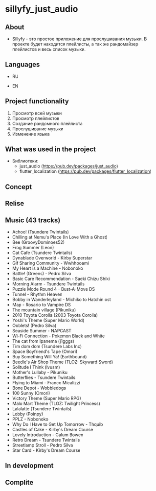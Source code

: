 # sillyfy_just_audio

## About 

* Sillyfy - это простое приложение для прослушивания музыки. В проекте будет находится плейлисты, а так же рандомайзер плейлистов и весь список музыки.

## Languages

* RU

* EN

## Project functionality

1) Просмотр всей музыки
2) Просмотр плейлистов
3) Создание рандомного плейлиста 
4) Прослушивание музыки
5) Изменение языка

## What was used in the project 

- Библиотеки:
    - just_audio (https://pub.dev/packages/just_audio)
    - flutter_localization (https://pub.dev/packages/flutter_localization)

## Concept



## Relise



## Music  (43 tracks)

- Achoo! (Tsundere Twintails) 
- Chilling at Nemu's Place (In Love With a Ghost) 
- Bee (GroovyDominoes52) 
- Frog Summer (Leon) 
- Cat Cafe (Tsundere Twintails) 
- Dynablade Overworld - Kirby Superstar 
- Gif Sharing Community - Wwhhooami
- My Heart is a Machine - Nobonoko 
- Battle! (Greens) - Pedro Silva 
- Basic Care Recommendation - Saeki Chizu Shiki 
- Morning Alarm - Tsundere Twintails 
- Puzzle Mode Round 4 - Bust-A-Move DS 
- Tunnel - Rhythm Heaven 
- Bobby in Wanderleyland - Michiko to Hatchin ost 
- Map - Rosario to Vampire DS
- The mountain village (Pikuniku) 
- 2010 Toyota Corolla (2003 Toyota Corolla) 
- Yoshi's Theme (Super Mario World) 
- Ooblets! (Pedro Silva) 
- Seaside Summer - NAPCAST
- Wi-Fi Connection - Pokemon Black and White
- The cat from Ipanema (j1gggs)
- Tim dom dom (Tsundere Labs Inc) 
- Space Boyfriend's Tape (Omori)
- Buy Something Will Ya! (Earthbound)
- Beedle's Air Shop Theme (TLOZ: Skyward Sword)
- Solitude I Think (lvusm)
- Mother's Lullaby - Pikuniku
- Butterflies - Tsundere Twintails 
- Flying to Miami - Franco Micalizzi 
- Bone Depot - Wobbledogs
- 100 Sunny (Omori) 
- Victory Theme (Super Mario RPG)
- Malo Mart Theme (TLOZ: Twilight Princess)
- Lalalatte (Tsundere Twintails) 
- Lobby (Poinpy)
- PPLZ - Nobonoko
- Why Do I Have to Get Up Tomorrow - Thquib
- Castles of Cake - Kirby's Dream Course
- Lovely Introduction - Calum Bowen
- Retro Dream - Tsundere Twintails
- Streetlamp Stroll - Pedro Silva
- Star Card - Kirby's Dream Course

## In development  


## Complite 

